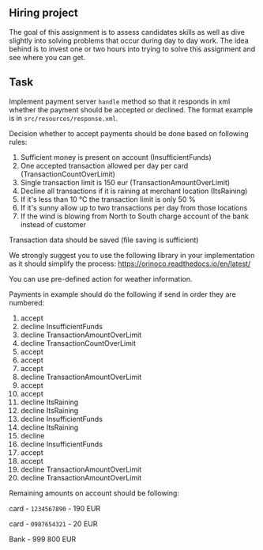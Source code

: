 ##  Hiring project

The goal  of this assignment is to assess candidates skills as well as dive slightly into solving problems that  occur during day to day work. The idea behind is to invest one or two hours into trying to solve this assignment and see where you can get.


## Task
Implement payment server `handle` method so that it responds in xml whether the payment  should be accepted or  declined. The format example is in `src/resources/response.xml`.

Decision whether to accept payments should be done based on following rules:

1. Sufficient money is present on account (InsufficientFunds)
2. One accepted transaction allowed per day per card (TransactionCountOverLimit)
3. Single transaction limit is 150 eur (TransactionAmountOverLimit)
4. Decline all transactions if it is raining at merchant location (ItsRaining)
5. If it's less than  10 °C the transaction limit is only 50 %
6. If it's sunny allow up to two transactions per day from those locations
7. If the wind is blowing from North to South charge account of the bank instead of customer

Transaction data should be saved (file saving is sufficient)

We strongly suggest you to use the following library in your implementation as it should simplify the process:
https://orinoco.readthedocs.io/en/latest/

You can use pre-defined action for weather information.

Payments in example should do the following if send in order they are numbered:
1. accept
2. decline InsufficientFunds
3. decline TransactionAmountOverLimit
4. decline TransactionCountOverLimit
5. accept
6. accept
7. accept
8. decline TransactionAmountOverLimit
9. accept
10. accept
11. decline  ItsRaining
12. decline  ItsRaining
13. decline  InsufficientFunds
14. decline  ItsRaining
15. decline
16. decline InsufficientFunds
17. accept
18. accept
19. decline TransactionAmountOverLimit
20. decline TransactionAmountOverLimit 


Remaining amounts on account should be following:

card - `1234567890` - 190 EUR 

card - `0987654321` - 20 EUR

Bank - 999 800 EUR
